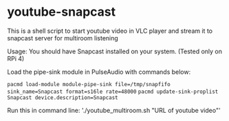 # youtube-snapcast
This is a shell script to start youtube video in VLC player and stream it to snapcast server for multiroom listening

Usage:
You should have Snapcast installed on your system. (Tested only on RPi 4)


Load the pipe-sink module in PulseAudio with commands below:

`pacmd load-module module-pipe-sink file=/tmp/snapfifo sink_name=Snapcast format=s16le rate=48000`
`pacmd update-sink-proplist Snapcast device.description=Snapcast`



Run this in command line: 
'./youtube_multiroom.sh "URL of youtube video"'
